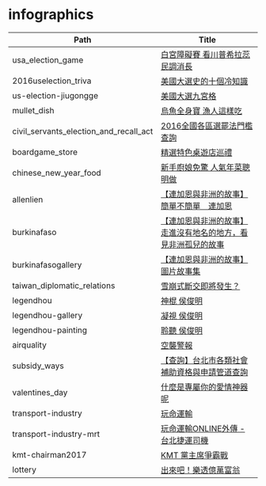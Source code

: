 # infographics

| Path | Title |
|----------------------------------------|--------------------------------------------------------------|
| usa_election_game | [白宮障礙賽 看川普希拉蕊民調消長](https://mirrormedia.mg/projects/usa_election_game/) |
| 2016uselection_triva | [美國大選史的十個冷知識](https://mirrormedia.mg/projects/2016uselection_triva/) |
| us-election-jiugongge | [美國大選九宮格](https://mirrormedia.mg/projects/jiugongge/) |
| mullet_dish | [烏魚全身寶 漁人這樣吃](https://mirrormedia.mg/projects/mullet_dish/) |
| civil_servants_election_and_recall_act | [2016全國各區選罷法門檻查詢](https://mirrormedia.mg/projects/civil_servants_election_and_recall_act/) |
| boardgame_store | [精選特色桌遊店巡禮](https://mirrormedia.mg/projects/boardgame_store/) |
| chinese_new_year_food | [新手廚娘免驚 人氣年菜聰明做](https://mirrormedia.mg/projects/chinese_new_year_food/) |
| allenlien | [【連加恩與非洲的故事】簡單不簡單　連加恩](https://mirrormedia.mg/projects/allenlien/) |
| burkinafaso | [【連加恩與非洲的故事】走進沒有地名的地方，看見非洲孤兒的故事](https://mirrormedia.mg/projects/burkinafaso/) |
| burkinafasogallery | [【連加恩與非洲的故事】圖片故事集](https://mirrormedia.mg/projects/burkinafasogallery/) |
| taiwan_diplomatic_relations | [雪崩式斷交即將發生？](https://mirrormedia.mg/projects/taiwan_diplomatic_relations/) |
| legendhou | [神棍 侯俊明](https://mirrormedia.mg/projects/legendhou/) |
| legendhou-gallery | [凝視 侯俊明](https://mirrormedia.mg/projects/legendhou-gallery/) |
| legendhou-painting | [聆聽 侯俊明](https://mirrormedia.mg/projects/egendhou-painting/) |
| airquality | [空襲警報](https://mirrormedia.mg/projects/airquality/) |
| subsidy_ways | [【查詢】台北市各類社會補助資格與申請管道查詢](https://mirrormedia.mg/projects/subsidy_ways/) |
| valentines_day | [什麼是專屬你的愛情神器呢](https://mirrormedia.mg/projects/valentines_day/) |
| transport-industry | [玩命運輸](https://mirrormedia.mg/projects/transport-industry/) |
| transport-industry-mrt | [玩命運輸ONLINE外傳 - 台北捷運司機](https://mirrormedia.mg/projects/transport-industry-mrt/) |
| kmt-chairman2017 | [KMT 黨主席爭霸戰](https://mirrormedia.mg/projects/kmt-chairman2017/) |
| lottery | [出來吧！樂透億萬富翁](https://www.mirrormedia.mg/projects/lottery/) |
